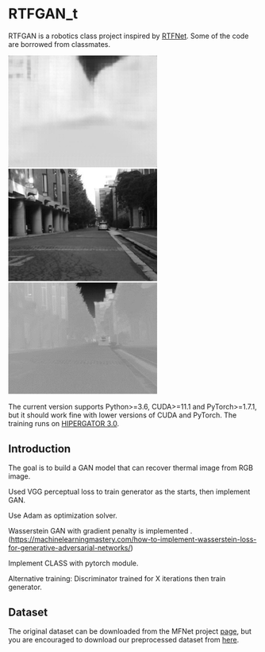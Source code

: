 # RTFGAN_t

RTFGAN is a robotics class project inspired by [RTFNet](https://github.com/yuxiangsun/RTFNet/). Some of the code are borrowed from classmates. 

<img src="Results/fake.jpg" width="300px"/>

<img src="Results/real.jpg" width="300px"/>
<img src="Results/thermal.png" width="300px"/>


The current version supports Python>=3.6, CUDA>=11.1 and PyTorch>=1.7.1, but it should work fine with lower versions of CUDA and PyTorch. The training runs on [HIPERGATOR 3.0](https://www.rc.ufl.edu/services/hipergator/).

## Introduction 

The goal is to build a GAN model that can recover thermal image from RGB image. 

Used VGG perceptual loss to train generator as the starts, then implement GAN. 

Use Adam as optimization solver.

Wasserstein GAN with gradient penalty is implemented .
(https://machinelearningmastery.com/how-to-implement-wasserstein-loss-for-generative-adversarial-networks/)

Implement CLASS with pytorch module.

Alternative training: Discriminator trained for X iterations then train generator. 


## Dataset
 
The original dataset can be downloaded from the MFNet project [page](https://www.mi.t.u-tokyo.ac.jp/static/projects/mil_multispectral/), but you are encouraged to download our preprocessed dataset from [here](http://gofile.me/4jm56/CfukComo1).

